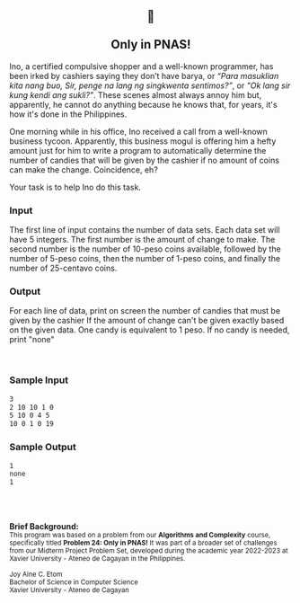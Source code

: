<h2 align="center">
    🍬<br />
    <br />
    Only in PNAS!
</h2>

Ino, a certified compulsive shopper and a well-known programmer, has been irked by cashiers saying they don’t have barya, or *“Para masuklian kita nang buo, Sir, penge na lang ng singkwenta sentimos?”*, or *"Ok lang sir kung kendi ang sukli?"*. These scenes almost always annoy him but, apparently, he cannot do anything because he knows that, for years, it's how it's done in the Philippines.

One morning while in his office, Ino received a call from a well-known business tycoon. Apparently, this business mogul is offering him a hefty amount just for him to write a program to automatically determine the number of candies that will be given by the cashier if no amount of coins can make the change. Coincidence, eh?

Your task is to help Ino do this task.

### Input
The first line of input contains the number of data sets. Each data set will have 5 integers. The first number is the amount of change to make. The second number is the number of 10-peso coins available, followed by the number of 5-peso coins, then the number of 1-peso coins, and finally the number of 25-centavo coins.

### Output
For each line of data, print on screen the number of candies that must be given by the cashier If the amount of change can't be given exactly based on the given data. One candy is equivalent to 1 peso. If no candy is needed, print "none"

<br />

### Sample Input
```sh
3
2 10 10 1 0
5 10 0 4 5
10 0 1 0 19
```

### Sample Output
```sh
1
none
1
```

<br />
<br />

**Brief Background:**<br />
<sub>This program was based on a problem from our **Algorithms and Complexity** course, specifically titled **Problem 24: Only in PNAS!** It was part of a broader set of challenges from our Midterm Project Problem Set, developed during the academic year 2022-2023 at Xavier University - Ateneo de Cagayan in the Philippines.</sub><br />

<sub>Joy Aine C. Etom</sub><br />
<sub>Bachelor of Science in Computer Science</sub><br />
<sub>Xavier University - Ateneo de Cagayan</sub><br />

